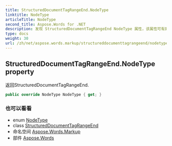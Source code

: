 ```yaml
---
title: StructuredDocumentTagRangeEnd.NodeType
linktitle: NodeType
articleTitle: NodeType
second_title: Aspose.Words for .NET
description: 发现 StructuredDocumentTagRangeEnd NodeType 属性，该属性可有效返回 StructuredDocumentTagRangeEnd 以实现无缝文档管理。
type: docs
weight: 30
url: /zh/net/aspose.words.markup/structureddocumenttagrangeend/nodetype/
---
```

## StructuredDocumentTagRangeEnd.NodeType property

返回StructuredDocumentTagRangeEnd.

```csharp
public override NodeType NodeType { get; }
```

### 也可以看看

* enum [NodeType](../../../aspose.words/nodetype/)
* class [StructuredDocumentTagRangeEnd](../)
* 命名空间 [Aspose.Words.Markup](../../../aspose.words.markup/)
* 部件 [Aspose.Words](../../../)
